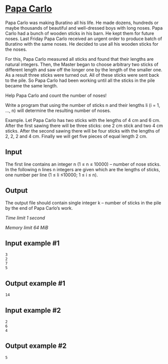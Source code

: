 # [Papa Carlo](https://www.e-olymp.com/en/contests/8903/problems/76955)

Papa Carlo was making Buratino all his life. He made dozens, hundreds or maybe thousands of beautiful and well-dressed boys with long noses. Papa Carlo had a bunch of wooden sticks in his barn. He kept them for future noses. Last Friday Papa Carlo received an urgent order to produce batch of Buratino with the same noses. He decided to use all his wooden sticks for the noses.

For this, Papa Carlo measured all sticks and found that their lengths are natural integers. Then, the Master began to choose arbitrary two sticks of different length and saw off the longer one by the length of the smaller one. As a result three sticks were turned out. All of these sticks were sent back to the pile. So Papa Carlo had been working until all the sticks in the pile became the same length.

Help Papa Carlo and count the number of noses!

Write a program that using the number of sticks n and their lengths li (i = 1, ..., n) will determine the resulting number of noses.

Example. Let Papa Carlo has two sticks with the lengths of 4 cm and 6 cm. After the first sawing there will be three sticks: one 2 cm stick and two 4 cm sticks. After the second sawing there will be four sticks with the lengths of 2, 2, 2 and 4 cm. Finally we will get five pieces of equal length 2 cm.

## Input

The first line contains an integer n (1 ≤ n ≤ 10000) – number of nose sticks. In the following n lines n integers are given which are the lengths of sticks, one number per line (1 ≤ li ≤10000; 1 ≤ i ≤ n).

## Output

The output file should contain single integer k – number of sticks in the pile by the end of Papa Carlo’s work.

_Time limit 1 second_

_Memory limit 64 MiB_

## Input example #1
```
3
2
7
5
```

## Output example #1
```
14
```

## Input example #2
```
2
6
4
```

## Output example #2
```
5
```